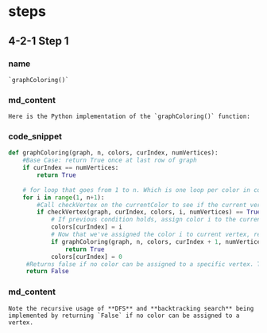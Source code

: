 <!-- title={graphColoring()} -->

<!-- concepts={Depth First Search (DFS), Backtracking Search, For Loops, Lists} -->

<!--badges={Python:15,Algorithms:60}-->

# steps

## 4-2-1 Step 1

### name
```
`graphColoring()`
```
### md_content
```
Here is the Python implementation of the `graphColoring()` function:
```
### code_snippet
```Python
def graphColoring(graph, n, colors, curIndex, numVertices):
    #Base Case: return True once at last row of graph
    if curIndex == numVertices:
        return True
    
    # for loop that goes from 1 to n. Which is one loop per color in colors
    for i in range(1, n+1):
        #Call checkVertex on the currentColor to see if the current vertex can have that color
        if checkVertex(graph, curIndex, colors, i, numVertices) == True:
            # If previous condition holds, assign color i to the current vertex
            colors[curIndex] = i
            # Now that we've assigned the color i to current vertex, recursively call graphColoring() on the next vertex
            if graphColoring(graph, n, colors, curIndex + 1, numVertices) == True:
                return True
            colors[curIndex] = 0
     #Returns false if no color can be assigned to a specific vertex. This is part of backtracking search
     return False
```


### md_content
```
Note the recursive usage of **DFS** and **backtracking search** being implemented by returning `False` if no color can be assigned to a vertex.
```